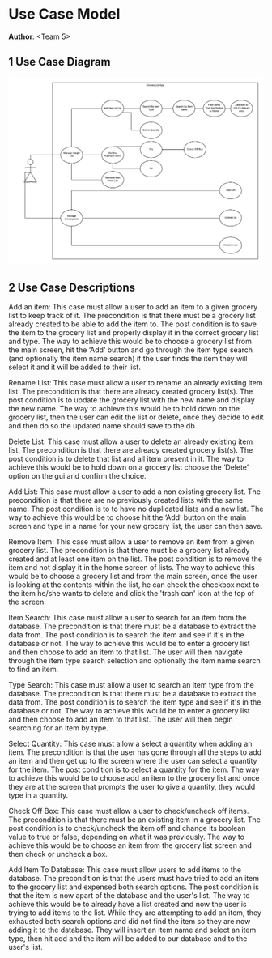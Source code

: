 # Use Case Model

**Author**: \<Team 5\>

## 1 Use Case Diagram


![UseCaseDiagram-img](/GroupProject/Design-Team/Images/GroceryListApp_UseCaseDiagram.jpeg)

## 2 Use Case Descriptions

Add an item: This case must allow a user to add an item to a given grocery list to keep track of it. The precondition is that there must be a grocery list already created to be able to add the item to. The post condition is to save the item to the grocery list and properly display it in the correct grocery list and type. The way to achieve this would be to choose a grocery list from the main screen, hit the ‘Add’ button and go through the item type search (and optionally the item name search) if the user finds the item they will select it and it will be added to their list.

Rename List: This case must allow a user to rename an already existing item list. The precondition is that there are already created grocery list(s). The post condition is to update the grocery list with the new name and display the new name. The way to achieve this would be to hold down on the grocery list, then the user can edit the list or delete, once they decide to edit and then do so the updated name should save to the db.

Delete List: This case must allow a user to delete an already existing item list. The precondition is that there are already created grocery list(s). The post condition is to delete that list and all item present in it. The way to achieve this would be to hold down on a grocery list choose  the ‘Delete’ option on the gui and confirm the choice.

Add List: This case must allow a user to add a non existing grocery list. The precondition is that there are no previously created lists with the same name. The post condition is to to have no duplicated lists and a new list. The way to achieve this would be to choose hit the ‘Add’ button on the main screen and type in a name for your new grocery list, the user can then save.

Remove Item: This case must allow a user to remove an item from a given grocery list. The precondition is that there must be a grocery list already created and at least one item on the list. The post condition is to remove the item and not display it in the home screen of lists. The way to achieve this would be to choose a grocery list and from the main screen, once the user is looking at the contents within the list, he can check the checkbox next to the item he/she wants to delete and click the 'trash can' icon at the top of the screen.

Item Search: This case must allow a user to search for an item from the database. The precondition is that there must be a database to extract the data from. The post condition is to search the item and see if it's in the database or not. The way to achieve this would be to enter a grocery list and then choose to add an item to that list. The user will then navigate through the item type search selection and optionally the item name search to find an item.

Type Search: This case must allow a user to search an item type from the database. The precondition is that there must be a database to extract the data from. The post condition is to search the item type and see if it's in the database or not. The way to achieve this would be to enter a grocery list and then choose to add an item to that list. The user will then begin searching for an item by type.

Select Quantity: This case must allow a select a quantity when adding an item. The precondition is that the user has gone through all the steps to add an item and then get up to the screen where the user can select a quantity for the item. The post condition is to select a quantity for the item. The way to achieve this would be to choose add an item to the grocery list and once they are at the screen that prompts the user to give a quantity, they would type in a quantity.

Check Off Box: This case must allow a user to check/uncheck off items. The precondition is that there must be an existing item in a grocery list. The post condition is to check/uncheck the item off and change its boolean value to true or false, depending on what it was previously. The way to achieve this would be to choose an item from the grocery list screen and then check or uncheck a box.

Add Item To Database: This case must allow users to add items to the database. The precondition is that the users must have tried to add an item to the grocery list and expensed both search options. The post condition is that the item is now apart of the database and the user's list. The way to achieve this would be to already have a list created and now the user is trying to add items to the list. While they are attempting to add an item, they exhausted both search options and did not find the item so they are now adding it to the database. They will insert an item name and select an item type, then hit add and the item will be added to our database and to the user's list.
